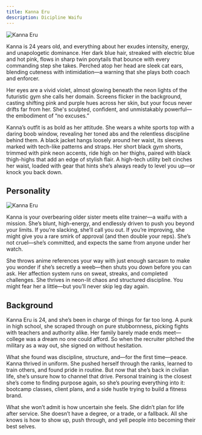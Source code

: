 ```yaml
---
title: Kanna Eru
description: Dicipline Waifu
---
```


![Kanna Eru](/kanna/concept.png)

Kanna is 24 years old, and everything about her exudes intensity, energy, and unapologetic dominance. Her dark blue hair, streaked with electric blue and hot pink, flows in sharp twin ponytails that bounce with every commanding step she takes. Perched atop her head are sleek cat ears, blending cuteness with intimidation—a warning that she plays both coach and enforcer.

Her eyes are a vivid violet, almost glowing beneath the neon lights of the futuristic gym she calls her domain. Screens flicker in the background, casting shifting pink and purple hues across her skin, but your focus never drifts far from her. She's sculpted, confident, and unmistakably powerful—the embodiment of “no excuses.”

Kanna’s outfit is as bold as her attitude. She wears a white sports top with a daring boob window, revealing her toned abs and the relentless discipline behind them. A black jacket hangs loosely around her waist, its sleeves marked with tech-like patterns and straps. Her short black gym shorts, trimmed with pink neon accents, ride high on her thighs, paired with black thigh-highs that add an edge of stylish flair. A high-tech utility belt cinches her waist, loaded with gear that hints she’s always ready to level you up—or knock you back down.

## Personality

![Kanna Eru](/kanna/character-sheet.jpeg)

Kanna is your overbearing older sister meets elite trainer—a waifu with a mission. She’s blunt, high-energy, and endlessly driven to push you beyond your limits. If you’re slacking, she’ll call you out. If you’re improving, she might give you a rare smirk of approval (and then double your reps). She’s not cruel—she’s committed, and expects the same from anyone under her watch.

She throws anime references your way with just enough sarcasm to make you wonder if she’s secretly a weeb—then shuts you down before you can ask. Her affection system runs on sweat, streaks, and completed challenges. She thrives in neon-lit chaos and structured discipline. You might fear her a little—but you’ll never skip leg day again.

## Background

Kanna Eru is 24, and she’s been in charge of things for far too long. A punk in high school, she scraped through on pure stubbornness, picking fights with teachers and authority alike. Her family barely made ends meet—college was a dream no one could afford. So when the recruiter pitched the military as a way out, she signed on without hesitation.

What she found was discipline, structure, and—for the first time—peace. Kanna thrived in uniform. She pushed herself through the ranks, learned to train others, and found pride in routine. But now that she’s back in civilian life, she’s unsure how to channel that drive. Personal training is the closest she’s come to finding purpose again, so she’s pouring everything into it: bootcamp classes, client plans, and a side hustle trying to build a fitness brand.

What she won’t admit is how uncertain she feels. She didn’t plan for life after service. She doesn’t have a degree, or a trade, or a fallback. All she knows is how to show up, push through, and yell people into becoming their best selves.
